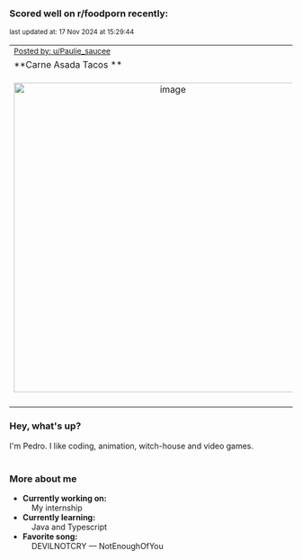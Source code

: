 ### Scored well on r/foodporn recently:

<p align="left"><sub>last updated at: 17 Nov 2024 at 15:29:44</sub></p>

|   |
| --- |
| <sub>[Posted by: u/Paulie_saucee][source]</sub> |
| **Carne Asada Tacos ** | 
|<p align="center"> <img alt="image" src="https://i.redd.it/ipgkb5uej91e1.jpeg" width="550" /> </p>|
|   |

### Hey, what's up?

I'm Pedro. I like coding, animation, witch-house and video games.<br><br>

### More about me
- **Currently working on:**  
&nbsp;&nbsp;&nbsp;&nbsp;My internship
- **Currently learning:**  
&nbsp;&nbsp;&nbsp;&nbsp;Java and Typescript
- **Favorite song:**  
&nbsp;&nbsp;&nbsp;&nbsp;DEVILNOTCRY — NotEnoughOfYou<br><br>

  



  
  
  
[linkedin]: https://linkedin.com/in/pedro-h-r-gomes-8a487b14a/
[gmail]: mailto:pilique11@gmail.com
[source]: https://reddit.com/r/FoodPorn/comments/1gsmy1w/carne_asada_tacos/
[redditAPI]: https://www.reddit.com/dev/api/